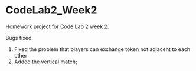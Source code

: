 # CodeLab2_Week2
Homework project for Code Lab 2 week 2.

Bugs fixed:
1. Fixed the problem that players can exchange token not adjacent to each other
2. Added the vertical match;
